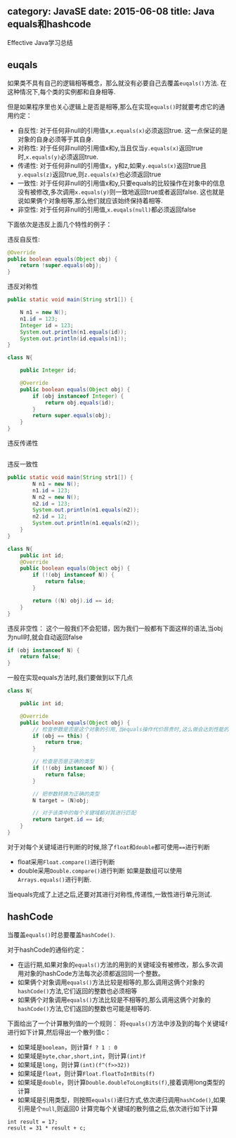 category: JavaSE
date: 2015-06-08
title: Java equals和hashcode
---
Effective Java学习总结

## euqals
如果类不具有自己的逻辑相等概念，那么就没有必要自己去覆盖`euqals()`方法. 在这种情况下,每个类的实例都和自身相等. 

但是如果程序里也关心逻辑上是否是相等,那么在实现`equals()`时就要考虑它的通用约定：
* 自反性: 对于任何非null的引用值x,`x.equals(x)`必须返回true. 这一点保证的是对象的自身必须等于其自身.
* 对称性: 对于任何非null的引用值x和y,当且仅当`y.equals(x)`返回true时,`x.equals(y)`必须返回true.
* 传递性: 对于任何非null的引用值x，y和z,如果`y.equals(x)`返回true且`y.equals(z)`返回true,则`z.equals(x)`也必须返回true
* 一致性: 对于任何非null的引用值x和y,只要equals的比较操作在对象中的信息没有被修改,多次调用`x.equals(y)`则一致地返回true或者返回false. 这也就是说如果俩个对象相等,那么他们就应该始终保持着相等.
* 非空性: 对于任何非null的引用值,`x.euqals(null)`都必须返回false

下面依次是违反上面几个特性的例子：

违反自反性:
```java
@Override
public boolean equals(Object obj) {
	return !super.equals(obj);
}
```

违反对称性 
```java
public static void main(String str1[]) {

	N n1 = new N();
	n1.id = 123;
	Integer id = 123;
	System.out.println(n1.equals(id));
	System.out.println(id.equals(n1));
}

class N{

	public Integer id;

	@Override
	public boolean equals(Object obj) {
		if (obj instanceof Integer) {
			return obj.equals(id);
		}
		return super.equals(obj);
	}
}
```

违反传递性
```java

```


违反一致性
```java
public static void main(String str1[]) {
		N n1 = new N();
		n1.id = 123;
		N n2 = new N();
		n2.id = 123;
		System.out.println(n1.equals(n2));
		n2.id = 12;
		System.out.println(n1.equals(n2));
	}
}

class N{
	public int id;
	@Override
	public boolean equals(Object obj) {
		if (!(obj instanceof N)) {
			return false;
		}

		return ((N) obj).id == id;
	}
}
```

违反非空性： 这个一般我们不会犯错，因为我们一般都有下面这样的语法,当obj为null时,就会自动返回false
```java
if (obj instanceof N) {
	return false;
}
```
一般在实现equals方法时,我们要做到以下几点
```java
class N{

	public int id;

	@Override
	public boolean equals(Object obj) {
		// 检查参数是否是这个对象的引用,当equals操作代价昂贵时,这么做会达到性能的提升
		if (obj == this) {
			return true;
		}

		// 检查是否是正确的类型
		if (!(obj instanceof N)) {
			return false;
		}

		// 把参数转换为正确的类型
		N target = (N)obj;

		// 对于该类中的每个关键域都对其进行匹配
		return target.id == id;
	}
}
```
对于对每个关键域进行判断的时候,除了`float`和`double`都可使用`==`进行判断
* float采用`Float.compare()`进行判断
* double采用`Double.compare()`进行判断
如果是数组可以使用`Arrays.equals()`进行判断.

当equals完成了上述之后,还要对其进行对称性,传递性,一致性进行单元测试. 


## hashCode
当覆盖`equals()`时总要覆盖`hashCode()`.

对于hashCode的通俗约定：
* 在运行期,如果对象的`equals()`方法的用到的关键域没有被修改，那么多次调用对象的hashCode方法每次必须都返回同一个整数。
* 如果俩个对象调用`equals()`方法比较是相等的,那么调用这俩个对象的`hashCode()`方法,它们返回的整数也必须相等
* 如果俩个对象调用`equals()`方法比较是不相等的,那么调用这俩个对象的`hashCode()`方法,它们返回的整数也可能是相等的.

下面给出了一个计算散列值的一个规则：
将`equals()`方法中涉及到的每个关键域`f`进行如下计算,然后得出一个散列值c：
* 如果域是`boolean`，则计算`f ? 1 : 0`
* 如果域是`byte,char,short,int`，则计算`(int)f`
* 如果域是`long`，则计算`(int)(f^(f>>32))`
* 如果域是`float`，则计算`Float.floatToIntBits(f)`
* 如果域是`double`，则计算`Double.doubleToLongBits(f)`,接着调用long类型的计算
* 如果域是引用类型，则按照`equals()`递归方式,依次递归调用`hashCode()`,如果引用是个`null`,则返回0
计算完每个关键域的散列值之后,依次进行如下计算
```
int result = 17;
result = 31 * result + c;
```